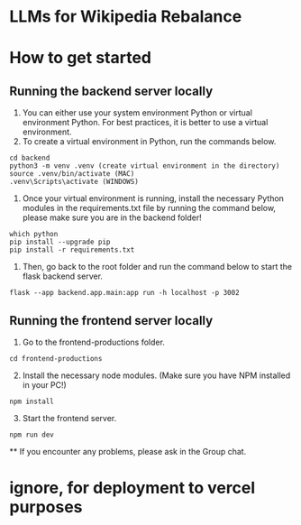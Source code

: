 # LLMs for Wikipedia Rebalance

# How to get started

## Running the backend server locally

1. You can either use your system environment Python or virtual environment Python. For best practices, it is better to use a virtual environment.
2. To create a virtual environment in Python, run the commands below.

```
cd backend
python3 -m venv .venv (create virtual environment in the directory)
source .venv/bin/activate (MAC)
.venv\Scripts\activate (WINDOWS)
```

1. Once your virtual environment is running, install the necessary Python modules in the requirements.txt file by running the command below, please make sure you are in the backend folder!

```
which python
pip install --upgrade pip
pip install -r requirements.txt
```

1. Then, go back to the root folder and run the command below to start the flask backend server.

```
flask --app backend.app.main:app run -h localhost -p 3002
```

## Running the frontend server locally

1. Go to the frontend-productions folder.

```
cd frontend-productions
```

2. Install the necessary node modules. (Make sure you have NPM installed in your PC!)

```
npm install
```

3. Start the frontend server.

```
npm run dev
```

\*\* If you encounter any problems, please ask in the Group chat.

# ignore, for deployment to vercel purposes
